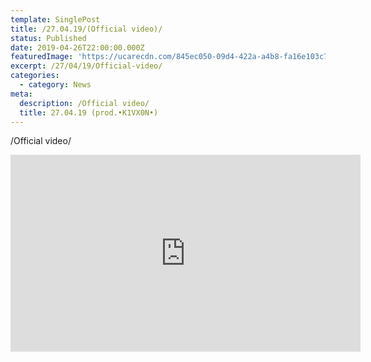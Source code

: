 ```yaml
---
template: SinglePost
title: /27.04.19/(Official video)/
status: Published
date: 2019-04-26T22:00:00.000Z
featuredImage: 'https://ucarecdn.com/845ec050-09d4-422a-a4b8-fa16e103c745/'
excerpt: /27/04/19/Official-video/
categories:
  - category: News
meta:
  description: /Official video/
  title: 27.04.19 (prod.•K1VX0N•)
---
```


/Official video/   

<iframe width="560" height="315" src="https://www.youtube.com/embed/d-3UVxWDSjw" frameborder="0" allow="accelerometer; autoplay; encrypted-media; gyroscope; picture-in-picture" allowfullscreen></iframe>







